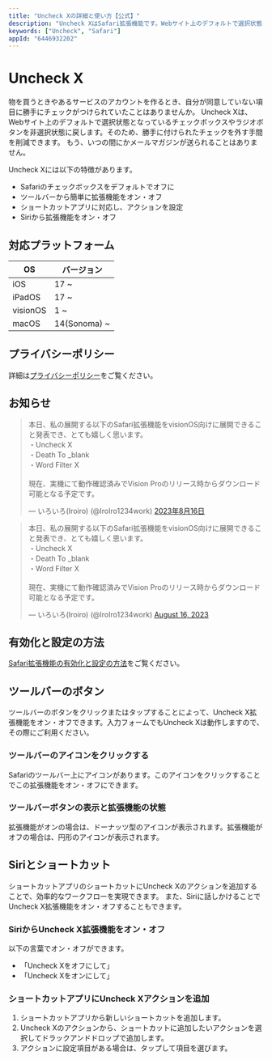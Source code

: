 ```yaml
---
title: "Uncheck Xの詳細と使い方【公式】"
description: "Uncheck XはSafari拡張機能です。Webサイト上のデフォルトで選択状態となっているチェックボックスやラジオボタンを非選択状態に戻す効果があります。これにより、勝手に付けられたチェックを外す手間を削減できます。もう、いつの間にかメールマガジンが送られることはありません。"
keywords: ["Uncheck", "Safari"]
appId: "6446932202"
---
```


# Uncheck X

物を買うときやあるサービスのアカウントを作るとき、自分が同意していない項目に勝手にチェックがつけられていたことはありませんか。
Uncheck Xは、Webサイト上のデフォルトで選択状態となっているチェックボックスやラジオボタンを非選択状態に戻します。そのため、勝手に付けられたチェックを外す手間を削減できます。
もう、いつの間にかメールマガジンが送られることはありません。

Uncheck Xには以下の特徴があります。

- Safariのチェックボックスをデフォルトでオフに
- ツールバーから簡単に拡張機能をオン・オフ
- ショートカットアプリに対応し、アクションを設定
- Siriから拡張機能をオン・オフ

## 対応プラットフォーム
| OS | バージョン |
| ---- | ---- |
| iOS | 17 ~ |
| iPadOS | 17 ~ |
| visionOS | 1 ~ |
| macOS | 14(Sonoma) ~ |

## プライバシーポリシー
詳細は[プライバシーポリシー](/privacy)をご覧ください。

## お知らせ
<div class="isLightMode">
    <blockquote class="twitter-tweet" data-lang="ja">
        <p lang="ja" dir="ltr">本日、私の展開する以下のSafari拡張機能をvisionOS向けに展開できること発表でき、とても嬉しく思います。<br>・Uncheck
            X<br>・Death To _blank<br>・Word Filter X<br><br>現在、実機にて動作確認済みでVision
            Proのリリース時からダウンロード可能となる予定です。</p>&mdash; いろいろ(Iroiro) (@IroIro1234work) <a
            href="https://twitter.com/IroIro1234work/status/1691774413916852735?ref_src=twsrc%5Etfw">2023年8月16日</a>
    </blockquote>
</div>
<div class="isDarkMode">
    <blockquote class="twitter-tweet isDarkMode" data-theme="dark">
        <p lang="ja" dir="ltr">本日、私の展開する以下のSafari拡張機能をvisionOS向けに展開できること発表でき、とても嬉しく思います。<br>・Uncheck
            X<br>・Death To _blank<br>・Word Filter X<br><br>現在、実機にて動作確認済みでVision
            Proのリリース時からダウンロード可能となる予定です。</p>&mdash; いろいろ(Iroiro) (@IroIro1234work) <a
            href="https://twitter.com/IroIro1234work/status/1691774413916852735?ref_src=twsrc%5Etfw">August
            16, 2023</a>
    </blockquote>
</div>

## 有効化と設定の方法
[Safari拡張機能の有効化と設定の方法](/product/tips/safari_settings)をご覧ください。

## ツールバーのボタン
ツールバーのボタンをクリックまたはタップすることによって、Uncheck X拡張機能をオン・オフできます。入力フォームでもUncheck Xは動作しますので、その際にご利用ください。
### ツールバーのアイコンをクリックする
Safariのツールバー上にアイコンがあります。このアイコンをクリックすることでこの拡張機能をオン・オフにできます。
### ツールバーボタンの表示と拡張機能の状態
拡張機能がオンの場合は、ドーナッツ型のアイコンが表示されます。拡張機能がオフの場合は、円形のアイコンが表示されます。

## Siriとショートカット
ショートカットアプリのショートカットにUncheck Xのアクションを追加することで、効率的なワークフローを実現できます。
また、Siriに話しかけることでUncheck X拡張機能をオン・オフすることもできます。
### SiriからUncheck X拡張機能をオン・オフ
以下の言葉でオン・オフができます。
- 「Uncheck Xをオフにして」
- 「Uncheck Xをオンにして」
### ショートカットアプリにUncheck Xアクションを追加
1. ショートカットアプリから新しいショートカットを追加します。
2. Uncheck Xのアクションから、ショートカットに追加したいアクションを選択してドラックアンドドロップで追加します。
3. アクションに設定項目がある場合は、タップして項目を選びます。